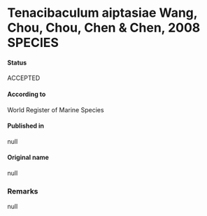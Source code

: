 # Tenacibaculum aiptasiae Wang, Chou, Chou, Chen & Chen, 2008 SPECIES

#### Status
ACCEPTED

#### According to
World Register of Marine Species

#### Published in
null

#### Original name
null

### Remarks
null